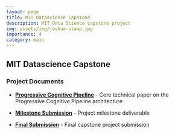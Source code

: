 ```yaml
---
layout: page
title: MIT Datascience Capstone
description: MIT Data Science capstone project
img: assets/img/joshua-stamp.jpg
importance: 4
category: main
---
```


## MIT Datascience Capstone

### Project Documents

- **[Progressive Cognitive Pipeline](/rmdev-pro/assets/pdf/Progressive_Cognitive_Pipeline.pdf)** - Core technical paper on the Progressive Cognitive Pipeline architecture

- **[Milestone Submission](/rmdev-pro/assets/pdf/Milestone_Submission.pdf)** - Project milestone deliverable

- **[Final Submission](/rmdev-pro/assets/pdf/Final_Submission.pdf)** - Final capstone project submission
